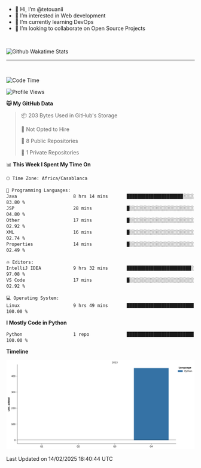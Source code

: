 - 👋 Hi, I’m @tetouanii
- 👀 I’m interested in Web development
- 🌱 I’m currently learning DevOps
- 💞️ I’m looking to collaborate on Open Source Projects

<br/>


![Github Wakatime Stats](https://github-readme-stats.vercel.app/api/wakatime/?username=@walidbosso&layout=compact&&theme=default&link="https://www.github.com/USERNAME/") 

--- 

<br/>


  
<!--START_SECTION:waka-->
![Code Time](http://img.shields.io/badge/Code%20Time-272%20hrs%2019%20mins-blue)

![Profile Views](http://img.shields.io/badge/Profile%20Views-0-blue)

**🐱 My GitHub Data** 

> 📦 203 Bytes Used in GitHub's Storage 
 > 
> 🚫 Not Opted to Hire
 > 
> 📜 8 Public Repositories 
 > 
> 🔑 1 Private Repositories 
 > 
📊 **This Week I Spent My Time On** 

```text
🕑︎ Time Zone: Africa/Casablanca

💬 Programming Languages: 
Java                     8 hrs 14 mins       █████████████████████░░░░   83.80 % 
JSP                      28 mins             █░░░░░░░░░░░░░░░░░░░░░░░░   04.80 % 
Other                    17 mins             █░░░░░░░░░░░░░░░░░░░░░░░░   02.92 % 
XML                      16 mins             █░░░░░░░░░░░░░░░░░░░░░░░░   02.74 % 
Properties               14 mins             █░░░░░░░░░░░░░░░░░░░░░░░░   02.49 % 

🔥 Editors: 
IntelliJ IDEA            9 hrs 32 mins       ████████████████████████░   97.08 % 
VS Code                  17 mins             █░░░░░░░░░░░░░░░░░░░░░░░░   02.92 % 

💻 Operating System: 
Linux                    9 hrs 49 mins       █████████████████████████   100.00 % 
```

**I Mostly Code in Python** 

```text
Python                   1 repo              █████████████████████████   100.00 % 
```



**Timeline**

![Lines of Code chart](https://raw.githubusercontent.com/tetouanii/tetouanii/main/assets/bar_graph.png)


 Last Updated on 14/02/2025 18:40:44 UTC
<!--END_SECTION:waka-->

